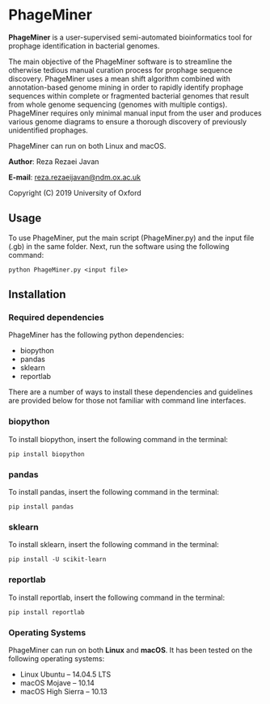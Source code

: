 # PhageMiner
**PhageMiner** is a user-supervised semi-automated bioinformatics tool for prophage identification in bacterial genomes.

The main objective of the PhageMiner software is to streamline the otherwise tedious manual curation process for prophage sequence discovery. PhageMiner uses a mean shift algorithm combined with annotation-based genome mining in
order to rapidly identify prophage sequences within complete or fragmented bacterial genomes that result from whole genome sequencing (genomes with multiple contigs). PhageMiner requires only minimal manual input from the user and produces various genome diagrams to ensure a thorough discovery of previously unidentified prophages. 

PhageMiner can run on both Linux and macOS. 

**Author**: Reza Rezaei Javan

**E-mail**: reza.rezaeijavan@ndm.ox.ac.uk

Copyright (C) 2019 University of Oxford

## Usage
To use PhageMiner, put the main script (PhageMiner.py) and the input file (.gb) in the same folder. Next, run the software using the following command:
```
python PhageMiner.py <input file>
```

## Installation

### Required dependencies
PhageMiner has the following python dependencies:
* biopython
* pandas
* sklearn
* reportlab

There are a number of ways to install these dependencies and guidelines are provided below for those not familiar with command line interfaces.

### biopython
To install biopython, insert the following command in the terminal:
```
pip install biopython
```
### pandas
To install pandas, insert the following command in the terminal:
```
pip install pandas
```
### sklearn
To install sklearn, insert the following command in the terminal:
```
pip install -U scikit-learn
```
### reportlab
To install reportlab, insert the following command in the terminal:
```
pip install reportlab
```
### Operating Systems
PhageMiner can run on both **Linux** and **macOS**. It has been tested on the following operating systems:
* Linux Ubuntu – 14.04.5 LTS
* macOS Mojave – 10.14
* macOS High Sierra – 10.13
